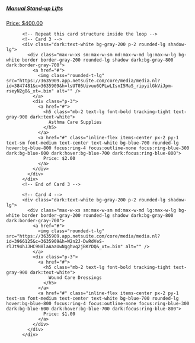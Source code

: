 <div class="dark:text-white bg-gray-200 p-2 rounded-lg shadow-lg">
            <div class="max-w-xs sm:max-w-sm md:max-w-md lg:max-w-lg bg-white border border-gray-200 rounded-lg shadow dark:bg-gray-800 dark:border-gray-700">
              <a href="#">
                <img class="rounded-t-lg" src="https://3635909.app.netsuite.com/core/media/media.nl?id=3966236&c=3635909&h=gtX6XelgoJc62lhxsIVlOxFsXNvPYyxJ8R2HPIIZ9nBp7qZz&_xt=.bin" alt="" />
              </a>
              <div class="p-3">
                <a href="#">
                  <h5 class="mb-2 text-lg font-bold tracking-tight text-gray-900 dark:text-white">
                    Manual Stand-up Lifts
                  </h5>
                </a>
                <a href="#" class="inline-flex items-center px-2 py-1 text-sm font-medium text-center text-white bg-blue-700 rounded-lg hover:bg-blue-800 focus:ring-4 focus:outline-none focus:ring-blue-300 dark:bg-blue-600 dark:hover:bg-blue-700 dark:focus:ring-blue-800">
                  Price: $400.00
                </a>
              </div>
            </div>
          </div>
          <!-- End of Card 2 -->
          
          <!-- Repeat this card structure inside the loop -->
          <!-- Card 3 -->
          <div class="dark:text-white bg-gray-200 p-2 rounded-lg shadow-lg">
            <div class="max-w-xs sm:max-w-sm md:max-w-md lg:max-w-lg bg-white border border-gray-200 rounded-lg shadow dark:bg-gray-800 dark:border-gray-700">
              <a href="#">
                <img class="rounded-t-lg" src="https://3635909.app.netsuite.com/core/media/media.nl?id=3847481&c=3635909&h=lsUT05Uivuu6QPLwLIsnI5MaS_ripyilGkViJpm-rseyN2g8&_xt=.bin" alt="" />
              </a>
              <div class="p-3">
                <a href="#">
                  <h5 class="mb-2 text-lg font-bold tracking-tight text-gray-900 dark:text-white">
                    Asthma Care Supplies
                  </h5>
                </a>
                <a href="#" class="inline-flex items-center px-2 py-1 text-sm font-medium text-center text-white bg-blue-700 rounded-lg hover:bg-blue-800 focus:ring-4 focus:outline-none focus:ring-blue-300 dark:bg-blue-600 dark:hover:bg-blue-700 dark:focus:ring-blue-800">
                  Price: $2.00
                </a>
              </div>
            </div>
          </div>
          <!-- End of Card 3 -->

          <!-- Card 4 -->
          <div class="dark:text-white bg-gray-200 p-2 rounded-lg shadow-lg">
            <div class="max-w-xs sm:max-w-sm md:max-w-md lg:max-w-lg bg-white border border-gray-200 rounded-lg shadow dark:bg-gray-800 dark:border-gray-700">
              <a href="#">
                <img class="rounded-t-lg" src="https://3635909.app.netsuite.com/core/media/media.nl?id=3966125&c=3635909&h=W2n2J-DwRdVeS-rlJt94hJJHC9N8laAaaUwNgghvq2jBKYDQ&_xt=.bin" alt="" />
              </a>
              <div class="p-3">
                <a href="#">
                  <h5 class="mb-2 text-lg font-bold tracking-tight text-gray-900 dark:text-white">
                    Wound Care Dressings
                  </h5>
                </a>
                <a href="#" class="inline-flex items-center px-2 py-1 text-sm font-medium text-center text-white bg-blue-700 rounded-lg hover:bg-blue-800 focus:ring-4 focus:outline-none focus:ring-blue-300 dark:bg-blue-600 dark:hover:bg-blue-700 dark:focus:ring-blue-800">
                  Price: $1.00
                </a>
              </div>
            </div>
          </div>